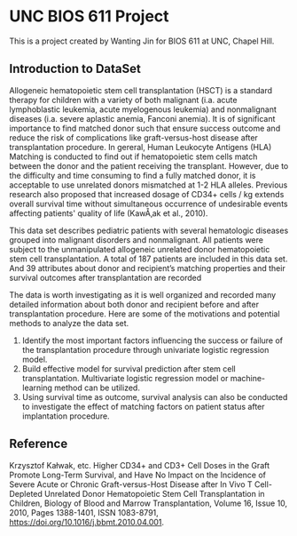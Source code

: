 UNC BIOS 611 Project
=======================
This is a project created by Wanting Jin for BIOS 611 at UNC, Chapel Hill.

Introduction to DataSet
----------------------------

Allogeneic hematopoietic stem cell transplantation (HSCT) is a standard therapy for children with a variety of both malignant (i.a. acute lymphoblastic leukemia, acute myelogenous leukemia) and nonmalignant diseases (i.a. severe aplastic anemia, Fanconi anemia). It is of significant importance to find matched donor such that ensure success outcome and reduce the risk of complications like graft-versus-host disease after transplantation procedure. In gereral, Human Leukocyte Antigens (HLA) Matching is conducted to find out if hematopoietic stem cells match between the donor and the patient receiving the transplant. However, due to the difficulty and time consuming to find a fully matched donor, it is acceptable to use unrelated donors mismatched at 1-2 HLA alleles. Previous research also proposed that increased dosage of CD34+ cells / kg extends overall survival time without simultaneous occurrence of undesirable events affecting patients' quality of life (KawÅ‚ak et al., 2010).

This data set describes pediatric patients with several hematologic diseases grouped into malignant disorders and nonmalignant. All patients were subject to the unmanipulated allogeneic unrelated donor hematopoietic stem cell transplantation. A total of 187 patients are included in this data set. And 39 attributes about donor and recipient’s matching properties and their survival outcomes after transplantation are recorded

The data is worth investigating as it is well organized and recorded many detailed information about both donor and recipient before and after transplantation procedure. Here are some of the motivations and potential methods to analyze the data set. 
1.	Identify the most important factors influencing the success or failure of the transplantation procedure through univariate logistic regression model.
2.	Build effective model for survival prediction after stem cell transplantation. Multivariate logistic regression model or machine-learning method can be utilized.
3.	Using survival time as outcome, survival analysis can also be conducted to investigate the effect of matching factors on patient status after implantation procedure.


Reference
----------------------------
Krzysztof Kałwak, etc. Higher CD34+ and CD3+ Cell Doses in the Graft Promote Long-Term Survival, and Have No Impact on the Incidence of Severe Acute or Chronic Graft-versus-Host Disease after In Vivo T Cell-Depleted Unrelated Donor Hematopoietic Stem Cell Transplantation in Children,
Biology of Blood and Marrow Transplantation,
Volume 16, Issue 10,
2010,
Pages 1388-1401,
ISSN 1083-8791,
https://doi.org/10.1016/j.bbmt.2010.04.001.